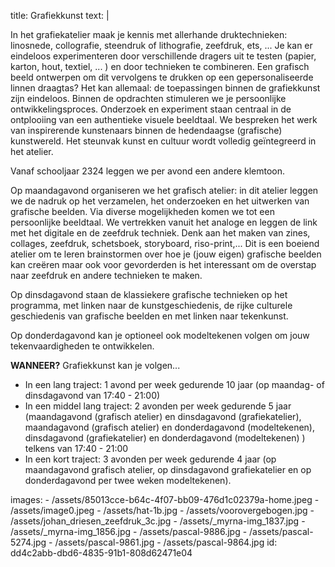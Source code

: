 title: Grafiekkunst
text: |
  <p>In het grafiekatelier maak je kennis met allerhande
  druktechnieken: linosnede, collografie, steendruk
  of lithografie, zeefdruk, ets, ... Je kan er eindeloos
  experimenteren door verschillende dragers uit te
  testen (papier, karton, hout, textiel, ... ) en door
  technieken te combineren. Een grafisch beeld
  ontwerpen om dit vervolgens te drukken op een
  gepersonaliseerde linnen draagtas? Het kan allemaal: de toepassingen binnen de grafiekkunst zijn
  eindeloos.
  Binnen de opdrachten stimuleren we je persoonlijke
  ontwikkelingsproces. Onderzoek en experiment staan
  centraal in de ontplooiing van een authentieke visuele
  beeldtaal. We bespreken het werk van inspirerende
  kunstenaars binnen de hedendaagse (grafische)
  kunstwereld.
  Het steunvak kunst en cultuur wordt volledig
  geïntegreerd in het atelier.
  </p>
  <p>Vanaf schooljaar 2324 leggen we per avond een andere klemtoon.
  </p>
  <p>Op maandagavond organiseren we het grafisch atelier: in dit atelier leggen we de nadruk op het verzamelen, het onderzoeken en het uitwerken van grafische beelden. Via diverse mogelijkheden komen we tot een persoonlijke beeldtaal. We vertrekken vanuit het analoge en leggen de link met het digitale en de zeefdruk techniek. Denk aan het maken van  zines, collages, zeefdruk, schetsboek, storyboard, riso-print,... Dit is een boeiend atelier om te leren brainstormen over hoe je (jouw eigen) grafische beelden kan creëren maar ook voor gevorderden is het interessant om de overstap naar zeefdruk en andere technieken te maken.
  </p>
  <p>Op dinsdagavond staan de klassiekere grafische technieken op het programma, met linken naar de kunstgeschiedenis, de rijke culturele geschiedenis van grafische beelden en met linken naar tekenkunst.
  </p>
  <p>Op donderdagavond kan je optioneel ook modeltekenen volgen om jouw tekenvaardigheden te ontwikkelen.
  </p>
  <p><strong>WANNEER?</strong> Grafiekkunst kan je volgen...
  </p>
  <ul>
  	<li>In een lang traject: 1 avond per week gedurende 10 jaar (op maandag- of dinsdagavond van 17:40 - 21:00)</li>
  	<li>In een middel lang traject: 2 avonden per week gedurende 5 jaar (maandagavond (grafisch atelier) en dinsdagavond (grafiekatelier), maandagavond (grafisch atelier) en donderdagavond (modeltekenen), dinsdagavond (grafiekatelier) en donderdagavond (modeltekenen) ) telkens van 17:40 - 21:00 </li>
  	<li>In een kort traject: 3 avonden per week gedurende 4 jaar (op maandagavond grafisch atelier, op dinsdagavond grafiekatelier en op donderdagavond per twee weken modeltekenen). </li>
  </ul>
images:
  - /assets/85013cce-b64c-4f07-bb09-476d1c02379a-home.jpeg
  - /assets/image0.jpeg
  - /assets/hat-1b.jpg
  - /assets/voorovergebogen.jpg
  - /assets/johan_driesen_zeefdruk_3c.jpg
  - /assets/_myrna-img_1837.jpg
  - /assets/_myrna-img_1856.jpg
  - /assets/pascal-9886.jpg
  - /assets/pascal-5274.jpg
  - /assets/pascal-9861.jpg
  - /assets/pascal-9864.jpg
id: dd4c2abb-dbd6-4835-91b1-808d62471e04
